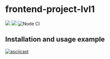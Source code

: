# frontend-project-lvl1

<a href="https://codeclimate.com/github/codeclimate/codeclimate/maintainability"><img src="https://api.codeclimate.com/v1/badges/a99a88d28ad37a79dbf6/maintainability" /></a>
<a href="https://codeclimate.com/github/codeclimate/codeclimate/test_coverage"><img src="https://api.codeclimate.com/v1/badges/a99a88d28ad37a79dbf6/test_coverage" /></a>
![Node CI](https://github.com/mclyalin/frontend-project-lvl1/workflows/Node%20CI/badge.svg)

## Installation and usage example

[![asciicast](https://asciinema.org/a/WoObiBOaEbWsxAlIIDOp99kaf.svg)](https://asciinema.org/a/WoObiBOaEbWsxAlIIDOp99kaf)
